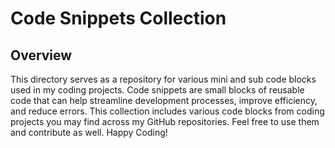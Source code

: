 # Code Snippets Collection

## Overview

This directory serves as a repository for various mini and sub code blocks used in my coding projects. Code snippets are small blocks of reusable code that can help streamline development processes, improve efficiency, and reduce errors. This collection includes various code blocks from coding projects you may find across my GitHub repositories. Feel free to use them and contribute as well. Happy Coding!
